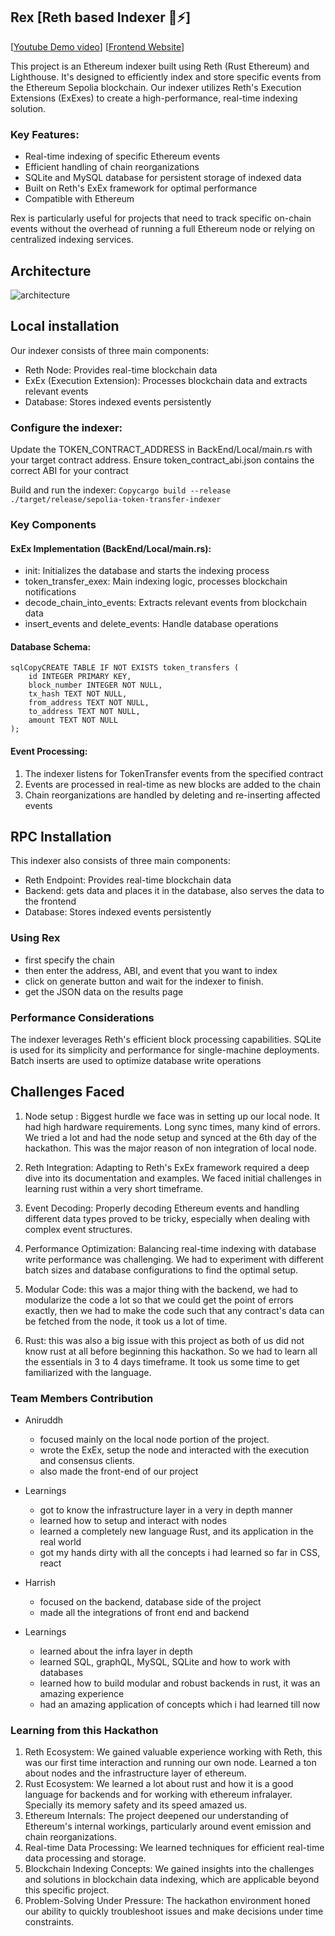 ## Rex [Reth based Indexer 🦀⚡️]

[[Youtube Demo video](https://www.youtube.com/watch?v=C7p0q3PMeqc)]
[[Frontend Website](https://rex-frontend-one.vercel.app/)]


This project is an Ethereum indexer built using Reth (Rust Ethereum) and Lighthouse. It's designed to efficiently index and store specific events from the Ethereum Sepolia blockchain. Our indexer utilizes Reth's Execution Extensions (ExExes) to create a high-performance, real-time indexing solution.

### Key Features:

- Real-time indexing of specific Ethereum events
- Efficient handling of chain reorganizations
- SQLite and MySQL database for persistent storage of indexed data
- Built on Reth's ExEx framework for optimal performance
- Compatible with Ethereum

Rex is particularly useful for projects that need to track specific on-chain events without the overhead of running a full Ethereum node or relying on centralized indexing services.

## Architecture

![architecture](https://github.com/0xcirxle/Rex/assets/156283441/4e877215-d5d9-4ecb-ab3c-bcb0a8f6e597)

## Local installation

Our indexer consists of three main components:

- Reth Node: Provides real-time blockchain data
- ExEx (Execution Extension): Processes blockchain data and extracts relevant events
- Database: Stores indexed events persistently

### Configure the indexer:

Update the TOKEN_CONTRACT_ADDRESS in BackEnd/Local/main.rs with your target contract address.
Ensure token_contract_abi.json contains the correct ABI for your contract


Build and run the indexer: `Copycargo build --release ./target/release/sepolia-token-transfer-indexer`


### Key Components

#### ExEx Implementation (BackEnd/Local/main.rs):

- init: Initializes the database and starts the indexing process
- token_transfer_exex: Main indexing logic, processes blockchain notifications
- decode_chain_into_events: Extracts relevant events from blockchain data
- insert_events and delete_events: Handle database operations


#### Database Schema:
```
sqlCopyCREATE TABLE IF NOT EXISTS token_transfers (
    id INTEGER PRIMARY KEY,
    block_number INTEGER NOT NULL,
    tx_hash TEXT NOT NULL,
    from_address TEXT NOT NULL,
    to_address TEXT NOT NULL,
    amount TEXT NOT NULL
);
```
#### Event Processing:

1. The indexer listens for TokenTransfer events from the specified contract
2. Events are processed in real-time as new blocks are added to the chain
3. Chain reorganizations are handled by deleting and re-inserting affected events

## RPC Installation

This indexer also consists of three main components:

- Reth Endpoint: Provides real-time blockchain data
- Backend: gets data and places it in the database, also serves the data to the frontend
- Database: Stores indexed events persistently

### Using Rex

- first specify the chain
- then enter the address, ABI, and event that you want to index
- click on generate button and wait for the indexer to finish.
- get the JSON data on the results page

### Performance Considerations

The indexer leverages Reth's efficient block processing capabilities. SQLite is used for its simplicity and performance for single-machine deployments. Batch inserts are used to optimize database write operations

## Challenges Faced

1. Node setup : Biggest hurdle we face was in setting up our local node. It had high hardware requirements. Long sync times, many kind of errors. We tried a lot and had the node setup and synced at the 6th day of the hackathon. This was the major reason of non integration of local node.

2. Reth Integration: Adapting to Reth's ExEx framework required a deep dive into its documentation and examples. We faced initial challenges in learning rust within a very short timeframe.

3. Event Decoding: Properly decoding Ethereum events and handling different data types proved to be tricky, especially when dealing with complex event structures.

4. Performance Optimization: Balancing real-time indexing with database write performance was challenging. We had to experiment with different batch sizes and database configurations to find the optimal setup.

5. Modular Code: this was a major thing with the backend, we had to modularize the code a lot so that we could get the point of errors exactly, then we had to make the code such that any contract's data can be fetched from the node, it took us a lot of time.

6. Rust: this was also a big issue with this project as both of us did not know rust at all before beginning this hackathon. So we had to learn all the essentials in 3 to 4 days timeframe. It took us some time to get familiarized with the language.

### Team Members Contribution
- Aniruddh
  - focused mainly on the local node portion of the project.
  - wrote the ExEx, setup the node and interacted with the execution and consensus clients.
  - also made the front-end of our project
- Learnings
  - got to know the infrastructure layer in a very in depth manner
  - learned how to setup and interact with nodes
  - learned a completely new language Rust, and its application in the real world
  - got my hands dirty with all the concepts i had learned so far in CSS, react 
 
- Harrish
  - focused on the backend, database side of the project
  - made all the integrations of front end and backend
- Learnings
  - learned about the infra layer in depth
  - learned SQL, graphQL, MySQL, SQLite and how to work with databases
  - learned how to build modular and robust backends in rust, it was an amazing experience
  - had an amazing application of concepts which i had learned till now
  
### Learning from this Hackathon

1. Reth Ecosystem: We gained valuable experience working with Reth, this was our first time interaction and running our own node. Learned a ton about nodes and the infrastructure layer of ethereum.
2. Rust Ecosystem: We learned a lot about rust and how it is a good language for backends and for working with ethereum infralayer. Specially its memory safety and its speed amazed us.
3. Ethereum Internals: The project deepened our understanding of Ethereum's internal workings, particularly around event emission and chain reorganizations.
4. Real-time Data Processing: We learned techniques for efficient real-time data processing and storage.
5. Blockchain Indexing Concepts: We gained insights into the challenges and solutions in blockchain data indexing, which are applicable beyond this specific project.
6. Problem-Solving Under Pressure: The hackathon environment honed our ability to quickly troubleshoot issues and make decisions under time constraints.

